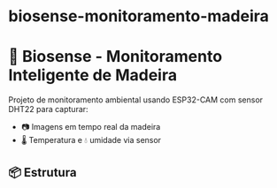 # biosense-monitoramento-madeira

# 🌲 Biosense - Monitoramento Inteligente de Madeira

Projeto de monitoramento ambiental usando ESP32-CAM com sensor DHT22 para capturar:
- 📷 Imagens em tempo real da madeira
- 🌡️ Temperatura e 💧 umidade via sensor

## 📦 Estrutura

